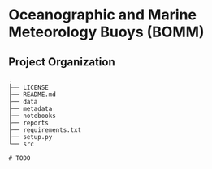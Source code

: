 Oceanographic and Marine Meteorology Buoys (BOMM)
=================================================

Project Organization
--------------------
```
.
├── LICENSE
├── README.md
├── data
├── metadata
├── notebooks
├── reports
├── requirements.txt
├── setup.py
└── src

# TODO
